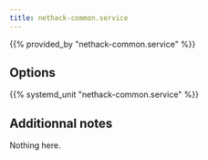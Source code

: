 ```yaml
---
title: nethack-common.service
---
```


{{% provided_by "nethack-common.service" %}}

## Options

{{% systemd_unit "nethack-common.service" %}}

## Additionnal notes

Nothing here.
